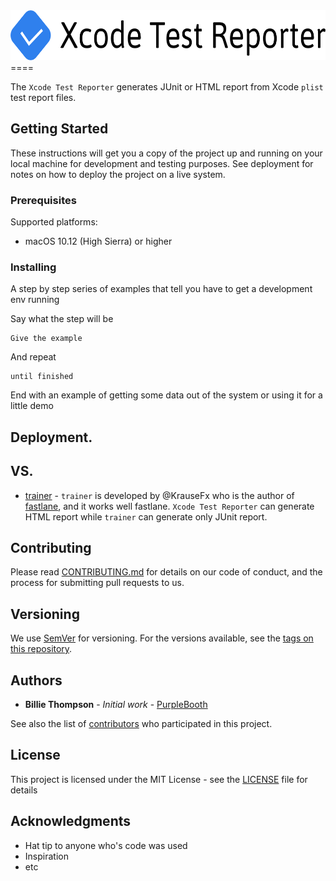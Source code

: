 <div align="center"><img src="./Sources/Lib/Html/XcodeTestReporter.svg" height="80px"></div>
====

The `Xcode Test Reporter` generates JUnit or HTML report from Xcode `plist` test report files.

## Getting Started

These instructions will get you a copy of the project up and running on your local machine for development and testing purposes. See deployment for notes on how to deploy the project on a live system.

### Prerequisites

Supported platforms:
- macOS 10.12 (High Sierra) or higher

### Installing

A step by step series of examples that tell you have to get a development env running

Say what the step will be

```
Give the example
```

And repeat

```
until finished
```

End with an example of getting some data out of the system or using it for a little demo

## Deployment.

## VS.

- [trainer](https://github.com/KrauseFx/trainer) - `trainer` is developed by @KrauseFx who is the author of [fastlane](https://github.com/KrauseFx/trainer), and it works well fastlane. `Xcode Test Reporter` can generate HTML report while `trainer` can generate only JUnit report.

## Contributing

Please read [CONTRIBUTING.md](https://gist.github.com/PurpleBooth/b24679402957c63ec426) for details on our code of conduct, and the process for submitting pull requests to us.

## Versioning

We use [SemVer](http://semver.org/) for versioning. For the versions available, see the [tags on this repository](https://github.com/your/project/tags). 

## Authors

* **Billie Thompson** - *Initial work* - [PurpleBooth](https://github.com/PurpleBooth)

See also the list of [contributors](https://github.com/your/project/contributors) who participated in this project.

## License

This project is licensed under the MIT License - see the [LICENSE](LICENSE) file for details

## Acknowledgments

* Hat tip to anyone who's code was used
* Inspiration
* etc
